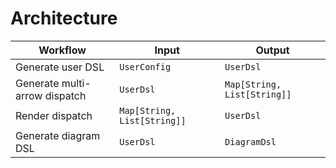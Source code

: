# Architecture

| Workflow                      | Input                       | Output                      |
|-------------------------------|-----------------------------|-----------------------------|
| Generate user DSL             | `UserConfig`                | `UserDsl`                   |
| Generate multi-arrow dispatch | `UserDsl`                   | `Map[String, List[String]]` |
| Render dispatch               | `Map[String, List[String]]` | `UserDsl`                   |
| Generate diagram DSL          | `UserDsl`                   | `DiagramDsl`                |
